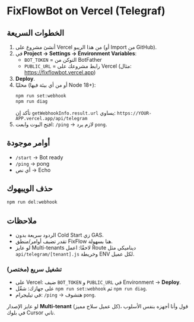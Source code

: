 # FixFlowBot on Vercel (Telegraf)

## الخطوات السريعة
1) أنشئ مشروع على Vercel من هذا الريبو (أو Import من GitHub).
2) في **Project → Settings → Environment Variables**:
   - `BOT_TOKEN` = التوكن من BotFather
   - `PUBLIC_URL` = رابط مشروعك على Vercel (مثال: https://fixflowbot.vercel.app)
3) **Deploy**.
4) محليًا (أو من أي بيئة فيها Node 18+):
   ```bash
   npm run set:webhook
   npm run diag
   ```
   تأكد إن `getWebhookInfo.result.url` يساوي:
   `https://YOUR-APP.vercel.app/api/telegram`
5) افتح البوت وابعت: `/ping` → لازم يرد `pong`.

## أوامر موجودة

* `/start` → Bot ready
* `/ping` → pong
* أي نص → Echo

## حذف الويبهوك

```bash
npm run del:webhook
```

## ملاحظات

* الردود سريعة بدون Cold Start زي GAS.
* تقدر تضيف أوامر/منطق FixFlow هنا بسهولة.
* لو عايز Multi-tenants لاحقًا: اعمل Route ديناميكي مثل `api/telegram/[tenant].js` وخريطة ENV لكل عميل.

### تشغيل سريع (مختصر)
- على Vercel: ضيف `BOT_TOKEN` و `PUBLIC_URL` في Environment → **Deploy**.
- على جهازك: شغّل `npm run set:webhook` ثم `npm run diag`.
- في تيليجرام: `/ping` → هتشوف `pong`.

لو عايز الإصدار **Multi-tenant** (كل عميل سلاج مميز)، قول وأنا أجهزه بنفس الأسلوب في بلوك Cursor تاني.
